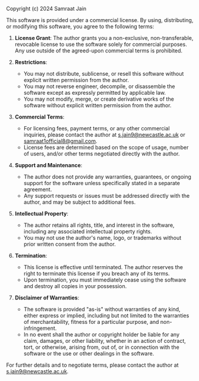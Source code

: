 Copyright (c) 2024 Samraat Jain

This software is provided under a commercial license. By using, distributing, or modifying this software, you agree to the following terms:

1. **License Grant**: The author grants you a non-exclusive, non-transferable, revocable license to use the software solely for commercial purposes. Any use outside of the agreed-upon commercial terms is prohibited.

2. **Restrictions**: 
    - You may not distribute, sublicense, or resell this software without explicit written permission from the author.
    - You may not reverse engineer, decompile, or disassemble the software except as expressly permitted by applicable law.
    - You may not modify, merge, or create derivative works of the software without explicit written permission from the author.

3. **Commercial Terms**: 
    - For licensing fees, payment terms, or any other commercial inquiries, please contact the author at s.jain9@newcastle.ac.uk or samraat1official8@gmail.com.
    - License fees are determined based on the scope of usage, number of users, and/or other terms negotiated directly with the author.

4. **Support and Maintenance**: 
    - The author does not provide any warranties, guarantees, or ongoing support for the software unless specifically stated in a separate agreement.
    - Any support requests or issues must be addressed directly with the author, and may be subject to additional fees.

5. **Intellectual Property**: 
    - The author retains all rights, title, and interest in the software, including any associated intellectual property rights.
    - You may not use the author's name, logo, or trademarks without prior written consent from the author.

6. **Termination**: 
    - This license is effective until terminated. The author reserves the right to terminate this license if you breach any of its terms.
    - Upon termination, you must immediately cease using the software and destroy all copies in your possession.

7. **Disclaimer of Warranties**: 
    - The software is provided "as-is" without warranties of any kind, either express or implied, including but not limited to the warranties of merchantability, fitness for a particular purpose, and non-infringement.
    - In no event shall the author or copyright holder be liable for any claim, damages, or other liability, whether in an action of contract, tort, or otherwise, arising from, out of, or in connection with the software or the use or other dealings in the software.

For further details and to negotiate terms, please contact the author at s.jain9@newcastle.ac.uk.
